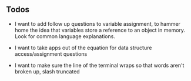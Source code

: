 ## Todos

- I want to add follow up questions to variable assignment, to hammer home the idea that variables store a reference to an object in memory. Look for common language explanations.

- I want to take apps out of the equation for data structure access/assignment questions

- I want to make sure the line of the terminal wraps so that words aren't broken up, slash truncated

